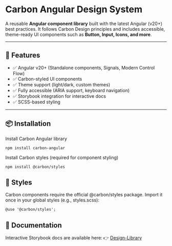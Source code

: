 # Carbon Angular Design System

A reusable **Angular component library** built with the latest Angular (v20+) best practices.
It follows Carbon Design principles and includes accessible, theme-ready UI components such as **Button, Input, Icons, and more**.

---

## 🚀 Features

- ✅ Angular v20+ (Standalone components, Signals, Modern Control Flow)
- ✅ Carbon-styled UI components
- ✅ Theme support (light/dark, custom themes)
- ✅ Fully accessible (ARIA support, keyboard navigation)
- ✅ Storybook integration for interactive docs
- ✅ SCSS-based styling

---

## 📦 Installation

Install Carbon Angular library

```
npm install carbon-angular
```

Install Carbon styles (required for component styling)

```
npm install @carbon/styles
```

## 🎨 Styles

Carbon components require the official @carbon/styles package.
Import it once in your global styles (e.g., styles.scss):

```
@use '@carbon/styles';
```

## 📖 Documentation

Interactive Storybook docs are available here:
👉 [Design-Library](https://jayasamuthradevi.github.io/Desgin-Library/)
